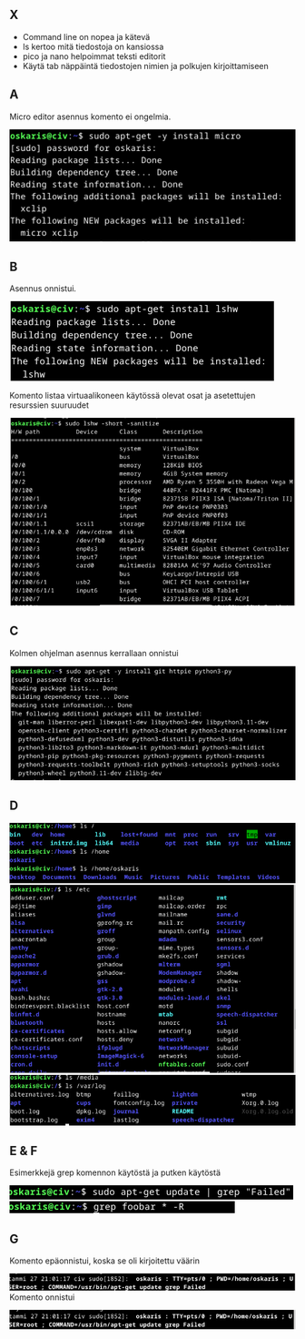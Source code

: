 ## X
- Command line on nopea ja kätevä
- ls kertoo mitä tiedostoja on kansiossa
- pico ja nano helpoimmat teksti editorit
- Käytä tab näppäintä tiedostojen nimien ja polkujen kirjoittamiseen

## A
Micro editor asennus komento ei ongelmia.

![Alt text](https://github.com/OskariSalovaara/linuxpalvelin/blob/main/images/h2a.png?raw=true)
## B
Asennus onnistui.

![Alt text](https://github.com/OskariSalovaara/linuxpalvelin/blob/main/images/h2b.png?raw=true)

Komento listaa virtuaalikoneen käytössä olevat osat ja asetettujen resurssien suuruudet

![Alt text](https://github.com/OskariSalovaara/linuxpalvelin/blob/main/images/h2bb.png?raw=true)
## C
Kolmen ohjelman asennus kerrallaan onnistui

![Alt text](https://github.com/OskariSalovaara/linuxpalvelin/blob/main/images/h2c.png?raw=true)
## D
![Alt text](https://github.com/OskariSalovaara/linuxpalvelin/blob/main/images/h2d.png?raw=true)
![Alt text](https://github.com/OskariSalovaara/linuxpalvelin/blob/main/images/h2dd.png?raw=true)
![Alt text](https://github.com/OskariSalovaara/linuxpalvelin/blob/main/images/h2ddd.png?raw=true)
## E & F
Esimerkkejä grep komennon käytöstä ja putken käytöstä

![Alt text](https://github.com/OskariSalovaara/linuxpalvelin/blob/main/images/h2e.png?raw=true)
![Alt text](https://github.com/OskariSalovaara/linuxpalvelin/blob/main/images/h2ee.png?raw=true)
## G
Komento epäonnistui, koska se oli kirjoitettu väärin

![Alt text](https://github.com/OskariSalovaara/linuxpalvelin/blob/main/images/h2g.png?raw=true)
Komento onnistui

![Alt text](https://github.com/OskariSalovaara/linuxpalvelin/blob/main/images/h2gg.png?raw=true)
